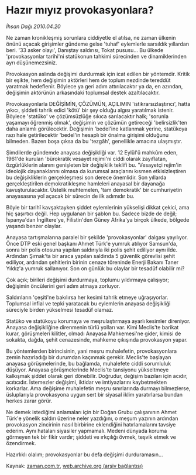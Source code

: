 # Hazır mıyız provokasyonlara?

*İhsan Dağı 2010.04.20*

<td class="columnist-detail">
<p>Ne zaman kronikleşmiş sorunlara ciddiyetle el atılsa, ne zaman ülkenin önünü açacak girişimler gündeme gelse 'tuhaf' eylemlerle sarsıldık yıllardan beri. '33 asker olayı', Danıştay saldırısı, Tokat pususu... Bu ülkede 'provokasyonlar tarihi'ni statükonun tahkimi sürecinden ve dinamiklerinden ayrı düşünemezsiniz.</p>
<p>
<div id="haberMetinDiv">
<p>Provokasyon aslında değişimi durdurmak için icat edilen bir yöntemdir. Kritik bir eşikte, hem değişimin aktörleri hem de toplum nezdinde tereddüt yaratmak hedeflenir. Böylece ya geri adım attırılacaktır ya da, en azından, değişimin aktörünün arkasındaki toplumsal destek azaltılacaktır.
<p>Provokasyonlarla DEĞİŞİMİN, ÇÖZÜMÜN, AÇILIMIN 'istikrarsızlaştırıcı', hatta yıkıcı, şiddeti tahrik edici 'kötü' bir şey olduğu algısı yaratılmak istenir. Böylece 'statüko' ve çözümsüzlüğe sıkıca sarılacaktır halk; 'sorunla yaşamayı öğrenmiş olmak', değişimin ve çözümün getireceği 'belirsizlik'ten daha anlamlı görülecektir. Değişimin 'bedel'ine katlanmak yerine, statükoya razı hale getirilecektir 'bedel'in hesaplı bir önalma girişimi olduğunu bilmeden. Bazen boşa çıksa da bu 'tezgâh', genellikle amacına ulaşmıştır.
<p>Şimdilerde gündemde anayasa değişikliği var. 12 Eylül'ü mahkûm eden, 1961'de kurulan 'bürokratik vesayet rejimi'ni ciddi olarak zayıflatan, özgürlüklerin alanını genişleten bir değişiklik teklifi bu. 'Vesayetçi rejim'in ideolojik dayanaklarını olmasa da kurumsal araçlarını kısmen etkisizleştiren bu değişikliklerin gerçekleşmesi son derece önemlidir. Son yıllarda gerçekleştirilen demokratikleşme hamleleri anayasal bir dayanağa kavuşturulacaktır. Üstelik muhtemelen, 'tam demokratik' bir cumhuriyetin anayasasına yol açacak bir sürecin de ilk adımıdır bu.
<p>Böyle bir tarihî kavşaktayken şiddet eylemlerinin yükselişi dikkat çekici, ama hiç şaşırtıcı değil. Hep uygulanan bir şablon bu. Sadece bizde de değil; İspanya'dan İngiltere'ye, Filistin'den Güney Afrika'ya birçok ülkede, bölgede yaşandı benzer olaylar.
<p>Anayasa tartışmalarına paralel bir şekilde 'provokasyonlar' dalgası yayılıyor. Önce DTP eski genel başkanı Ahmet Türk'e yumruk atılıyor Samsun'da, sonra bir polis otosuna yapılan saldırıyla iki polis şehit ediliyor aynı ilde. Ardından Şırnak'ta bir araca yapılan saldırıda 5 güvenlik görevlisi şehit ediliyor, ardından şehitlerin birinin cenaze töreninde Enerji Bakanı Taner Yıldız'a yumruk sallanıyor. Son on günlük bu olaylar bir tesadüf olabilir mi?
<p>Çok açık; birileri değişimi durdurmaya, toplumu yıldırmaya çalışıyor; değişimin öncülerini geri adım atmaya zorluyor.
<p>Saldırıların 'çeşiti'ne bakılırsa her kesimi tahrik etmeye uğraşıyorlar. Toplumsal infial ve tepki yaratacak bu eylemlerin anayasa değişikliği süreciyle birden yükselmesi tesadüf olamaz.
<p>Statüko ve statükoyu korumaya ve meşrulaştırmaya ayarlı kesimler direniyor. Anayasa değişikliğine direnmenin türlü yolları var. Kimi Meclis'te barikat kurar, görüşmeleri kilitler, olmadı Anayasa Mahkemesi'ne gider, kimisi de sokakta, dağda, şehit cenazesinde, mahkeme çıkışında provokasyon yapar.
<p>Bu yöntemlerden birincisinin, yani meşru muhalefetin, provokasyonlara zemin hazırladığı bir durumdan kaçınmak gerekir. Meclis'te başlayan anayasa görüşmelerinde, bu bağlamda, muhalefete ciddi sorumluluk düşüyor. Anayasa görüşmelerinde Meclis'te tansiyonu yükseltmeye kalkışmak şiddet olarak geri dönebilir. Doğrudur, değişim bazıları için acıdır, acıtıcıdır. İstemezler değişimi, iktidar ve imtiyazlarını kaybetmekten korkarlar. Ama değişime muhalefetin meşru sınırlarında durmayı bilmezlerse, üsluplarıyla provokasyona uygun sert bir siyasal iklim yaratırlarsa bundan herkes zarar görür.
<p>Ne demek istediğimi anlamaları için bir Doğan Grubu çalışanının Ahmet Türk'e yönelik saldırı üzerine neler yazdığını, o meşum yazının ardından provokasyon zincirinin nasıl birbirine eklendiğini hatırlamalarını tavsiye ederim. Aynı hataları siyasiler yapmamalı. Medeni dünyada koruma görmeyen tek bir fikir vardır; şiddeti ve ırkçılığı övmek, teşvik etmek ve özendirmek.
<p>Hazırlıklı olalım; provokasyonlar bu defa değişimi durduramasın...</p></p></p></p></p></p></p></p></p></p></p></div>
</p>
<a href="http://web.archive.org/web/20110107171312/mailto:i.dagi@zaman.com.tr">
</a></td>

Kaynak: [zaman.com.tr](http://zaman.com.tr/yazar.do?yazino=974975), [web.archive.org (arşiv bağlantısı)](http://web.archive.org/web/20110107171312/http://www.zaman.com.tr/yazar.do?yazino=974975)
